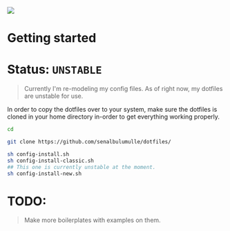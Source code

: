 <img src="dotfiles-logo.png"></img>

# Getting started

# Status: `UNSTABLE`

> Currently I'm re-modeling my config files. As of right now, my dotfiles are unstable for use. 

In order to copy the dotfiles over to your system, make sure the dotfiles is cloned
in your home directory in-order to get everything working properly. 

```sh
cd
```

```sh
git clone https://github.com/senalbulumulle/dotfiles/
```

```sh
sh config-install.sh
sh config-install-classic.sh
## This one is currently unstable at the moment. 
sh config-install-new.sh
```

# TODO: 

> Make more boilerplates with examples on them. 
